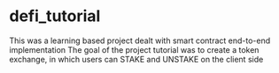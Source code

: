 # defi_tutorial
This was a learning based project dealt with smart contract end-to-end implementation 
The goal of the project tutorial was to create a token exchange, in which users can STAKE and UNSTAKE on the client side
